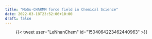 ```yaml
---
title: "MoSu-CHARMM force field in Chemical Science"
date: 2022-03-18T23:52:06+10:00
draft: false
---
```


<center>{{< tweet user="LeNhanChem" id="1504064223462440963" >}}</center>

<!--more-->